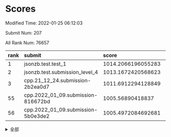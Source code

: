 # Scores

Modified Time: 2022-01-25 06:12:03

Submit Num: 207

All Rank Num: 76657

| rank |               submit               |       score        |       sigma        | pk_num |
| :--- | :--------------------------------- | :----------------- | :----------------- | :----- |
| 1    | jsonzb.test.test_1                 | 1014.2066196055283 | 0.7924621938451992 | 1481   |
| 2    | jsonzb.test.submission_level_4     | 1013.1672420568623 | 0.8008367208787883 | 1482   |
| 3    | cpp.21_12_24.submission-2b2ea0d7   | 1011.6912294128849 | 0.7801523462863683 | 1480   |
| 55   | cpp.2022_01_09.submission-816672bd | 1005.56890418837   | 0.7273228160469054 | 1481   |
| 56   | cpp.2022_01_09.submission-5b0e3de2 | 1005.4972084692681 | 0.7224328253798123 | 1485   |


<details>
<summary>全部</summary>

| rank |                 submit                 |       score        |       sigma        | pk_num |
| :--- | :------------------------------------- | :----------------- | :----------------- | :----- |
| 1    | jsonzb.test.test_1                     | 1014.2066196055283 | 0.7924621938451992 | 1481   |
| 2    | jsonzb.test.submission_level_4         | 1013.1672420568623 | 0.8008367208787883 | 1482   |
| 3    | cpp.21_12_24.submission-2b2ea0d7       | 1011.6912294128849 | 0.7801523462863683 | 1480   |
| 4    | gobigger.level_3.submission_level_3_41 | 1011.6313608354257 | 0.7698385621362678 | 1482   |
| 5    | gobigger.level_3.submission_level_3_43 | 1011.5510949945742 | 0.7748814865629987 | 1483   |
| 6    | gobigger.level_3.submission_level_3_6  | 1011.4847723948023 | 0.7852542206424721 | 1481   |
| 7    | gobigger.level_3.submission_level_3_29 | 1011.0457579899323 | 0.7651080647453558 | 1482   |
| 8    | gobigger.level_3.submission_level_3_27 | 1011.0211766620797 | 0.7630003119429147 | 1482   |
| 9    | gobigger.level_3.submission_level_3_38 | 1010.8838266025446 | 0.8093567663903878 | 1484   |
| 10   | gobigger.level_3.submission_level_3_5  | 1010.7362608626953 | 0.7523321843364821 | 1485   |
| 11   | gobigger.level_3.submission_level_3_12 | 1010.6623301077373 | 0.7516371721832144 | 1481   |
| 12   | gobigger.level_3.submission_level_3_9  | 1010.626375128818  | 0.7475599543533744 | 1478   |
| 13   | gobigger.level_3.submission_level_3_14 | 1010.606645675038  | 0.7665159230784655 | 1479   |
| 14   | gobigger.level_3.submission_level_3_45 | 1010.591939400376  | 0.760751539541847  | 1483   |
| 15   | gobigger.level_3.submission_level_3_10 | 1010.5186765106232 | 0.7713331748707527 | 1482   |
| 16   | gobigger.level_3.submission_level_3_28 | 1010.3690638973543 | 0.7556287219496481 | 1482   |
| 17   | gobigger.level_3.submission_level_3_26 | 1010.2783894733723 | 0.7455698393186866 | 1483   |
| 18   | gobigger.level_3.submission_level_3_1  | 1010.2516805496617 | 0.7771441789214415 | 1487   |
| 19   | gobigger.level_3.submission_level_3_47 | 1010.2094998804956 | 0.7912701896945595 | 1485   |
| 20   | gobigger.level_3.submission_level_3_49 | 1010.1882736455592 | 0.7694694488174394 | 1484   |
| 21   | gobigger.level_3.submission_level_3_44 | 1010.1709987150128 | 0.765931318811561  | 1485   |
| 22   | gobigger.level_3.submission_level_3_4  | 1010.143428893366  | 0.7772754760597601 | 1475   |
| 23   | gobigger.level_3.submission_level_3_34 | 1010.050006905362  | 0.7457390602519506 | 1478   |
| 24   | gobigger.level_3.submission_level_3_35 | 1010.0262860408606 | 0.7480031075221735 | 1485   |
| 25   | gobigger.level_3.submission_level_3_33 | 1010.0250216972981 | 0.7411993653807517 | 1481   |
| 26   | gobigger.level_3.submission_level_3_7  | 1009.9768940034141 | 0.7855191669620116 | 1480   |
| 27   | gobigger.level_3.submission_level_3_16 | 1009.9042283942799 | 0.7615699191317166 | 1477   |
| 28   | gobigger.level_3.submission_level_3_25 | 1009.8936765587187 | 0.7648896513561261 | 1479   |
| 29   | gobigger.level_3.submission_level_3_24 | 1009.8868775797649 | 0.7311739343852248 | 1484   |
| 30   | gobigger.level_3.submission_level_3_21 | 1009.8113615527805 | 0.7509326906426934 | 1483   |
| 31   | gobigger.level_3.submission_level_3_37 | 1009.7865435466288 | 0.7392065266560115 | 1484   |
| 32   | gobigger.level_3.submission_level_3_40 | 1009.7840947724769 | 0.7499251335996695 | 1480   |
| 33   | gobigger.level_3.submission_level_3_8  | 1009.7497372451988 | 0.7595974450122686 | 1478   |
| 34   | gobigger.level_3.submission_level_3_11 | 1009.741247774959  | 0.7524770420538409 | 1483   |
| 35   | gobigger.level_3.submission_level_3_13 | 1009.7320711094989 | 0.7626461291168752 | 1480   |
| 36   | gobigger.level_3.submission_level_3_15 | 1009.6748217886578 | 0.7615316901735653 | 1478   |
| 37   | gobigger.level_3.submission_level_3_19 | 1009.6075158641846 | 0.7459022133050607 | 1483   |
| 38   | gobigger.level_3.submission_level_3_32 | 1009.5827934050106 | 0.7542037038717124 | 1477   |
| 39   | gobigger.level_3.submission_level_3_3  | 1009.5410977068316 | 0.7521310541341609 | 1486   |
| 40   | gobigger.level_3.submission_level_3_2  | 1009.3792690636251 | 0.7632646411081938 | 1479   |
| 41   | gobigger.level_3.submission_level_3_30 | 1009.3676141069486 | 0.7510260049369814 | 1484   |
| 42   | gobigger.level_3.submission_level_3_46 | 1009.3673968412716 | 0.7588874545535378 | 1476   |
| 43   | gobigger.level_3.submission_level_3_36 | 1009.363777554507  | 0.7588976475998999 | 1480   |
| 44   | gobigger.level_3.submission_level_3_17 | 1009.3355521609461 | 0.7377526136482441 | 1480   |
| 45   | gobigger.level_3.submission_level_3_0  | 1009.3275685866539 | 0.7574956737898215 | 1478   |
| 46   | gobigger.level_3.submission_level_3_48 | 1009.2834750323784 | 0.7659857478034975 | 1480   |
| 47   | gobigger.level_3.submission_level_3_31 | 1009.2330865473175 | 0.761448277278738  | 1482   |
| 48   | gobigger.level_3.submission_level_3_39 | 1009.1101653027248 | 0.7531338063921665 | 1480   |
| 49   | gobigger.level_3.submission_level_3_22 | 1009.0965604806061 | 0.7365771034313228 | 1480   |
| 50   | gobigger.level_3.submission_level_3_23 | 1009.0882916079794 | 0.7787369913568944 | 1484   |
| 51   | gobigger.level_3.submission_level_3_42 | 1008.8715990458142 | 0.74012153813978   | 1478   |
| 52   | gobigger.level_3.submission_level_3_20 | 1008.5316577330158 | 0.7548658280237593 | 1480   |
| 53   | gobigger.level_3.submission_level_3_18 | 1008.2404854095334 | 0.7357782677574581 | 1481   |
| 54   | gobigger.level_1.submission_level_1_36 | 1005.5790627887708 | 0.7227397443406358 | 1482   |
| 55   | cpp.2022_01_09.submission-816672bd     | 1005.56890418837   | 0.7273228160469054 | 1481   |
| 56   | cpp.2022_01_09.submission-5b0e3de2     | 1005.4972084692681 | 0.7224328253798123 | 1485   |
| 57   | gobigger.level_1.submission_level_1_40 | 1005.0548149427041 | 0.7297835957498413 | 1481   |
| 58   | gobigger.level_1.submission_level_1_20 | 1004.8548367351588 | 0.7234973346613673 | 1481   |
| 59   | gobigger.level_1.submission_level_1_46 | 1004.7458393433567 | 0.7271031884807677 | 1482   |
| 60   | gobigger.level_1.submission_level_1_29 | 1004.4055232739046 | 0.7225009858586582 | 1480   |
| 61   | gobigger.level_1.submission_level_1_41 | 1004.3723353772866 | 0.7261939240787485 | 1483   |
| 62   | gobigger.level_1.submission_level_1_18 | 1004.3196794672988 | 0.7317542687987587 | 1480   |
| 63   | gobigger.level_1.submission_level_1_28 | 1004.0079517114217 | 0.7203121198435743 | 1483   |
| 64   | gobigger.level_1.submission_level_1_17 | 1003.99696591255   | 0.7268131285078202 | 1480   |
| 65   | gobigger.level_1.submission_level_1_16 | 1003.9702142113981 | 0.7282890985373995 | 1481   |
| 66   | gobigger.level_1.submission_level_1_32 | 1003.8185183523933 | 0.7142195418443149 | 1476   |
| 67   | gobigger.level_1.submission_level_1_45 | 1003.804535343283  | 0.7206572439484468 | 1485   |
| 68   | gobigger.level_1.submission_level_1_26 | 1003.7893268363017 | 0.7150476273327074 | 1477   |
| 69   | gobigger.level_1.submission_level_1_22 | 1003.7148614554845 | 0.7183629326883862 | 1479   |
| 70   | gobigger.level_1.submission_level_1_3  | 1003.6429910380342 | 0.7215217754704207 | 1478   |
| 71   | gobigger.level_1.submission_level_1_47 | 1003.5898160978575 | 0.7268400267572594 | 1486   |
| 72   | gobigger.level_1.submission_level_1_42 | 1003.5382451306376 | 0.7091409582775238 | 1480   |
| 73   | gobigger.level_1.submission_level_1_37 | 1003.5294315503569 | 0.7125310577776536 | 1479   |
| 74   | gobigger.level_1.submission_level_1_23 | 1003.5237878838855 | 0.7217362746746645 | 1482   |
| 75   | gobigger.level_1.submission_level_1_9  | 1003.508264483485  | 0.7177391593246678 | 1479   |
| 76   | gobigger.level_1.submission_level_1_35 | 1003.4772914160734 | 0.709889961595868  | 1485   |
| 77   | gobigger.level_1.submission_level_1_12 | 1003.4121708220005 | 0.7157271476505475 | 1474   |
| 78   | gobigger.level_1.submission_level_1_34 | 1003.3774225211654 | 0.7142096200874122 | 1477   |
| 79   | gobigger.level_1.submission_level_1_30 | 1003.2870361524664 | 0.7081491785702456 | 1481   |
| 80   | gobigger.level_1.submission_level_1_49 | 1003.2708060270731 | 0.7122579695060643 | 1480   |
| 81   | gobigger.level_1.submission_level_1_21 | 1003.2609331329511 | 0.7103747556190176 | 1481   |
| 82   | gobigger.level_1.submission_level_1_6  | 1003.2171057876682 | 0.7220305875894296 | 1482   |
| 83   | gobigger.level_1.submission_level_1_15 | 1003.1036907197188 | 0.7201784588751428 | 1478   |
| 84   | gobigger.level_1.submission_level_1_48 | 1003.0965420664182 | 0.7158389266281363 | 1486   |
| 85   | gobigger.level_1.submission_level_1_43 | 1003.0937114219765 | 0.718317300812546  | 1482   |
| 86   | gobigger.level_1.submission_level_1_8  | 1002.9687188069408 | 0.7145784658082566 | 1482   |
| 87   | gobigger.level_1.submission_level_1_1  | 1002.9616645739367 | 0.7172819321749327 | 1481   |
| 88   | gobigger.level_1.submission_level_1_11 | 1002.9312754502724 | 0.7129644937561816 | 1481   |
| 89   | gobigger.level_1.submission_level_1_39 | 1002.8833415026136 | 0.7159875926471085 | 1486   |
| 90   | gobigger.level_1.submission_level_1_4  | 1002.8474312426051 | 0.7137886916399495 | 1482   |
| 91   | gobigger.level_1.submission_level_1_13 | 1002.7938008621455 | 0.71701037904073   | 1482   |
| 92   | gobigger.level_1.submission_level_1_7  | 1002.7292742506853 | 0.7154315460676631 | 1480   |
| 93   | gobigger.level_1.submission_level_1_5  | 1002.6414559011372 | 0.721442109642535  | 1477   |
| 94   | gobigger.level_1.submission_level_1_44 | 1002.6392705396138 | 0.7122600990370306 | 1483   |
| 95   | gobigger.level_1.submission_level_1_10 | 1002.5439319062066 | 0.7065482254401501 | 1485   |
| 96   | gobigger.level_1.submission_level_1_19 | 1002.530279995825  | 0.7187566493146181 | 1486   |
| 97   | gobigger.level_1.submission_level_1_38 | 1002.5246370405164 | 0.7144712566280835 | 1483   |
| 98   | gobigger.level_1.submission_level_1_31 | 1002.3645147877436 | 0.7252830601641437 | 1479   |
| 99   | gobigger.level_1.submission_level_1_25 | 1002.2233568453136 | 0.719291087919757  | 1481   |
| 100  | gobigger.level_1.submission_level_1_0  | 1002.0673885066498 | 0.7100502054027388 | 1485   |
| 101  | gobigger.level_1.submission_level_1_2  | 1001.9338032883628 | 0.7088067325583446 | 1484   |
| 102  | gobigger.level_1.submission_level_1_24 | 1001.4415218681108 | 0.7220767086694823 | 1476   |
| 103  | gobigger.level_1.submission_level_1_14 | 1001.3654821944023 | 0.7040658265159631 | 1483   |
| 104  | gobigger.level_1.submission_level_1_27 | 1001.30593045821   | 0.7119052642269921 | 1480   |
| 105  | gobigger.level_1.submission_level_1_33 | 1000.7601059370186 | 0.7126302790924544 | 1477   |
| 106  | gobigger.random.submission_random_20   | 997.1202383590585  | 0.7083062354531627 | 1481   |
| 107  | gobigger.random.submission_random_8    | 997.0088281394774  | 0.7082232390348668 | 1479   |
| 108  | gobigger.random.submission_random_26   | 996.8901915107363  | 0.7114698531349302 | 1487   |
| 109  | gobigger.random.submission_random_31   | 996.6890683304166  | 0.7091942336409133 | 1479   |
| 110  | gobigger.random.submission_random_48   | 996.6837141182285  | 0.7091521377879588 | 1481   |
| 111  | gobigger.random.submission_random_24   | 996.5802248299176  | 0.7104284362647924 | 1480   |
| 112  | gobigger.random.submission_random_19   | 996.535982264835   | 0.7106608097797412 | 1483   |
| 113  | gobigger.random.submission_random_33   | 996.4356699103856  | 0.7096719064867293 | 1480   |
| 114  | gobigger.random.submission_random_43   | 996.4166711663388  | 0.7226271800116577 | 1484   |
| 115  | gobigger.random.submission_random_22   | 996.4084676369185  | 0.7071289379904119 | 1481   |
| 116  | gobigger.random.submission_random_23   | 996.3050867697859  | 0.711980820672812  | 1481   |
| 117  | gobigger.random.submission_random_11   | 996.2988072705547  | 0.7071939687624219 | 1480   |
| 118  | gobigger.random.submission_random_3    | 996.2839029974501  | 0.7043426588406033 | 1481   |
| 119  | gobigger.random.submission_random_42   | 996.2756932640808  | 0.7015127628029487 | 1482   |
| 120  | gobigger.random.submission_random_46   | 996.2230003028844  | 0.7074537054535959 | 1482   |
| 121  | gobigger.random.submission_random_6    | 996.1806343295659  | 0.724831872202095  | 1481   |
| 122  | gobigger.random.submission_random_47   | 996.1316710221314  | 0.7151634847379854 | 1482   |
| 123  | gobigger.random.submission_random_28   | 996.0727941094026  | 0.6993154170495686 | 1478   |
| 124  | gobigger.random.submission_random_5    | 996.0377998524085  | 0.7028760126521215 | 1487   |
| 125  | gobigger.random.submission_random_9    | 996.0365805771496  | 0.722823850382775  | 1480   |
| 126  | gobigger.random.submission_random_29   | 995.9968520871624  | 0.7015899456125053 | 1481   |
| 127  | gobigger.random.submission_random_1    | 995.9742010059067  | 0.7123306206488907 | 1481   |
| 128  | gobigger.random.submission_random_14   | 995.957413862856   | 0.7006806273985674 | 1481   |
| 129  | gobigger.random.submission_random_36   | 995.9373841818789  | 0.7100688502829076 | 1478   |
| 130  | gobigger.random.submission_random_27   | 995.8595124828405  | 0.7084043471585335 | 1484   |
| 131  | gobigger.random.submission_random_17   | 995.8305926015652  | 0.7138727740182552 | 1479   |
| 132  | gobigger.random.submission_random_40   | 995.8061361503303  | 0.696681181868536  | 1480   |
| 133  | gobigger.random.submission_random_32   | 995.7024092596796  | 0.7262622598722529 | 1481   |
| 134  | gobigger.random.submission_random_15   | 995.6196311219105  | 0.7118602408817676 | 1479   |
| 135  | gobigger.random.submission_random_41   | 995.5676911360099  | 0.7133120633934057 | 1479   |
| 136  | gobigger.random.submission_random_45   | 995.5589862226172  | 0.7091528630230276 | 1483   |
| 137  | gobigger.random.submission_random_35   | 995.5542872711683  | 0.699886651667229  | 1480   |
| 138  | gobigger.random.submission_random_25   | 995.5041711141914  | 0.7161200318686465 | 1485   |
| 139  | gobigger.random.submission_random_39   | 995.4693879340504  | 0.7049117001625655 | 1484   |
| 140  | gobigger.random.submission_random_30   | 995.4665302125642  | 0.7041193545594754 | 1481   |
| 141  | gobigger.random.submission_random_0    | 995.4568274292791  | 0.721661496230734  | 1480   |
| 142  | gobigger.random.submission_random_37   | 995.4563483622248  | 0.7196648097314726 | 1482   |
| 143  | gobigger.random.submission_random_44   | 995.4407593724765  | 0.7046313378892368 | 1480   |
| 144  | gobigger.random.submission_random_16   | 995.4290574633645  | 0.7190181145798492 | 1478   |
| 145  | gobigger.random.submission_random_34   | 995.4038353189901  | 0.7198358107405642 | 1481   |
| 146  | gobigger.random.submission_random_4    | 995.3656995267831  | 0.7115365785595649 | 1484   |
| 147  | gobigger.random.submission_random_49   | 995.3628792606221  | 0.7181155849591827 | 1479   |
| 148  | gobigger.random.submission_random_12   | 995.3317263341725  | 0.7129846662898415 | 1481   |
| 149  | gobigger.random.submission_random_7    | 995.3230949245908  | 0.7086951682129493 | 1483   |
| 150  | gobigger.random.submission_random_18   | 995.2538868700325  | 0.7073735321888504 | 1481   |
| 151  | gobigger.random.submission_random_13   | 995.0939757739303  | 0.7100034270488944 | 1482   |
| 152  | gobigger.random.submission_random_21   | 995.0471617900661  | 0.716416967686918  | 1483   |
| 153  | gobigger.random.submission_random_10   | 994.8012156991874  | 0.7255096677834659 | 1481   |
| 154  | gobigger.random.submission_random_2    | 994.723959010949   | 0.7185733805154488 | 1481   |
| 155  | gobigger.random.submission_random_38   | 994.6224849730079  | 0.7246369846691476 | 1483   |
| 156  | gobigger.level_2.submission_level_2_13 | 994.1907619270224  | 0.7315303882034252 | 1479   |
| 157  | gobigger.level_2.submission_level_2_22 | 993.2737843771597  | 0.7383328562299719 | 1481   |
| 158  | gobigger.level_2.submission_level_2_32 | 992.9920548988785  | 0.728737388759618  | 1482   |
| 159  | gobigger.level_2.submission_level_2_30 | 992.8043239018955  | 0.7517067330237293 | 1480   |
| 160  | gobigger.level_2.submission_level_2_49 | 992.7954715721756  | 0.731240222899664  | 1483   |
| 161  | gobigger.level_2.submission_level_2_12 | 992.7832655525284  | 0.7417987093585838 | 1479   |
| 162  | gobigger.level_2.submission_level_2_44 | 992.7788442534089  | 0.7336897730008939 | 1481   |
| 163  | gobigger.level_2.submission_level_2_10 | 992.7535332254483  | 0.729542706929388  | 1481   |
| 164  | gobigger.level_2.submission_level_2_4  | 992.6776839404386  | 0.744649172518583  | 1481   |
| 165  | gobigger.level_2.submission_level_2_2  | 992.6199467413131  | 0.7243373758244296 | 1477   |
| 166  | gobigger.level_2.submission_level_2_48 | 992.5805480744037  | 0.7452571004246802 | 1483   |
| 167  | gobigger.level_2.submission_level_2_5  | 992.5274519206981  | 0.743215837806953  | 1483   |
| 168  | gobigger.level_2.submission_level_2_8  | 992.5013225038454  | 0.7503667389751187 | 1481   |
| 169  | gobigger.level_2.submission_level_2_42 | 992.417519222599   | 0.7441043887656579 | 1480   |
| 170  | gobigger.level_2.submission_level_2_40 | 992.4028937156424  | 0.748155943289884  | 1481   |
| 171  | gobigger.level_2.submission_level_2_47 | 992.4022153819278  | 0.7617871651535003 | 1481   |
| 172  | gobigger.level_2.submission_level_2_35 | 992.3732747176928  | 0.7435947874871853 | 1480   |
| 173  | gobigger.level_2.submission_level_2_36 | 992.3278609643207  | 0.7450892910256353 | 1485   |
| 174  | gobigger.level_2.submission_level_2_43 | 992.298681372968   | 0.7361525574605146 | 1484   |
| 175  | gobigger.level_2.submission_level_2_28 | 992.286827802917   | 0.7583474508691963 | 1485   |
| 176  | gobigger.level_2.submission_level_2_15 | 992.267092539901   | 0.7637242842482085 | 1479   |
| 177  | gobigger.level_2.submission_level_2_39 | 992.2473105115666  | 0.7312913348541185 | 1483   |
| 178  | gobigger.level_2.submission_level_2_0  | 992.2296365576908  | 0.7452222272431228 | 1478   |
| 179  | gobigger.level_2.submission_level_2_9  | 992.1674488706407  | 0.7431205564538657 | 1480   |
| 180  | gobigger.level_2.submission_level_2_38 | 992.1595147453887  | 0.7489401497293201 | 1485   |
| 181  | gobigger.level_2.submission_level_2_41 | 992.111177626916   | 0.7487410753949897 | 1486   |
| 182  | gobigger.level_2.submission_level_2_46 | 992.0307542896347  | 0.7552467485476244 | 1480   |
| 183  | gobigger.level_2.submission_level_2_6  | 991.9758935695634  | 0.7420564944403278 | 1482   |
| 184  | gobigger.level_2.submission_level_2_24 | 991.9711403250267  | 0.7443576952032359 | 1485   |
| 185  | gobigger.level_2.submission_level_2_17 | 991.9589078638727  | 0.7442967024011324 | 1481   |
| 186  | gobigger.level_2.submission_level_2_25 | 991.9491762864172  | 0.7520776429622607 | 1484   |
| 187  | gobigger.level_2.submission_level_2_21 | 991.8993296810245  | 0.72541742180263   | 1480   |
| 188  | gobigger.level_2.submission_level_2_31 | 991.8725875699795  | 0.7625855609753842 | 1484   |
| 189  | gobigger.level_2.submission_level_2_45 | 991.7669038704669  | 0.7469215043549627 | 1482   |
| 190  | gobigger.level_2.submission_level_2_23 | 991.734097745439   | 0.7520778648110754 | 1481   |
| 191  | gobigger.level_2.submission_level_2_11 | 991.6759058776175  | 0.7387390134971624 | 1478   |
| 192  | gobigger.level_2.submission_level_2_1  | 991.6435114070904  | 0.7483561823407963 | 1482   |
| 193  | gobigger.level_2.submission_level_2_3  | 991.6200088609659  | 0.7477907509875349 | 1480   |
| 194  | gobigger.level_2.submission_level_2_19 | 991.6134575368537  | 0.7435612457251284 | 1483   |
| 195  | gobigger.level_2.submission_level_2_26 | 991.5537265097838  | 0.7289794178415024 | 1479   |
| 196  | gobigger.level_2.submission_level_2_33 | 991.5302749220584  | 0.7550814581745922 | 1488   |
| 197  | gobigger.level_2.submission_level_2_37 | 991.5200039907721  | 0.7565770752074725 | 1482   |
| 198  | gobigger.level_2.submission_level_2_20 | 991.414011131977   | 0.7510790001331643 | 1481   |
| 199  | gobigger.level_2.submission_level_2_34 | 991.3440446756016  | 0.7360411872217206 | 1481   |
| 200  | gobigger.level_2.submission_level_2_29 | 991.0435958915227  | 0.7675912075372886 | 1482   |
| 201  | gobigger.level_2.submission_level_2_14 | 990.4440439543953  | 0.7589607618349133 | 1484   |
| 202  | gobigger.level_2.submission_level_2_27 | 990.4281423277379  | 0.7826570387481376 | 1479   |
| 203  | gobigger.level_2.submission_level_2_7  | 990.2480121288852  | 0.7391109134858073 | 1481   |
| 204  | gobigger.level_2.submission_level_2_16 | 990.0838113030701  | 0.7901277321440158 | 1481   |
| 205  | gobigger.level_2.submission_level_2_18 | 989.9396259071426  | 0.782185756065116  | 1479   |
| 206  | gobigger.none.submission_none_0        | 977.749518488746   | 1.3797801849954843 | 1482   |
| 207  | gobigger.none.submission_none_1        | 975.9982317885563  | 1.4164774050701414 | 1485   |

</details>